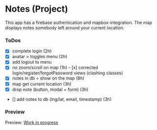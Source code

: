 # Notes (Project)

This app has a firebase authentication and mapbox-integration.
The map displays notes somebody left around your current location.

### ToDos

- [x] complete login (2h)
- [x] avatar > toggles menu (2h)
- [x] add logout to menu
- [x] no zoom/scroll on map (1h)
      – [x] corrected login/register/forgotPassword views (clashing classes)
- [x] notes in db = show on the map (8h)
- [x] map get current location (3h)
- [x] drop note (button, modal + form) (3h)
- [] add notes to db (lng/lat, email, timestamp) (3h)

### Preview

Preview: [Work in progress](http://localhost:3000)
